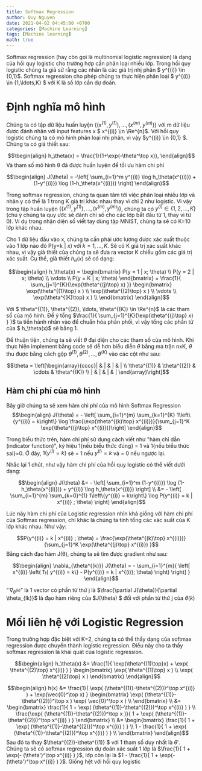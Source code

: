 ```yaml
---
title: Softmax Regression
author: Quy Nguyen
date: 2021-04-02 04:45:00 +0700
categories: [Machine Learning]
tags: [Machine learning]
math: true
---
```


Softmax regression (hay còn gọi là multinomial logistic regression) là dạng của hồi quy logistic cho trường hợp cần phân loại nhiều lớp. Trong hồi quy logistic chúng ta giả sử rằng các nhãn là các giá trị nhị phân $ y^{(i)} \in \{0,1\}$. Softmax regression cho phép chúng ta thực hiện phân loại $ y^{(i)} \in \{1,\ldots,K\} $ với K là số lớp cần dự đoán.

# Định nghĩa mô hình

Chúng ta có tập dữ liệu huấn luyện $\{ (x^{(1)}, y^{(1)}), \ldots, (x^{(m)}, y^{(m)}) \}$ với m dữ liệu được đánh nhãn với input features x $ x^{(i)} \in \Re^{n}$. Với hồi quy logistic chúng ta có mô hình phân loại nhị phân, vì vậy $y^{(i)} \in \{0,1\} $. Chúng ta có giả thiết sau:

$$\begin{align} h_\theta(x) = \frac{1}{1+\exp(-\theta^\top x)}, \end{align}$$
Và tham số mô hình θ đã được huấn luyện để tối ưu hàm chi phí

$$\begin{align} J(\theta) = -\left[ \sum_{i=1}^m y^{(i)} \log h_\theta(x^{(i)}) + (1-y^{(i)}) \log (1-h_\theta(x^{(i)})) \right] \end{align}$$

Trong  softmax regression, chúng ta quan tâm tới việc phân loại nhiều lớp và nhãn y có thể là 1 trong K giá trị khác nhau thay vì chỉ 2 như logistic. Vì vậy trong tập huấn luyện $\{ (x^{(1)}, y^{(1)}), \ldots, (x^{(m)}, y^{(m)}) \}$, chúng ta có $y^{(i)} \in \{1, 2, \ldots, K\}$ (chú ý chúng ta quy ước sẽ đánh chỉ số cho các lớp bắt đầu từ 1, thay vì từ 0). Ví dụ trong nhận diện số viết tay dùng tập MNIST, chúng ta sẽ có K=10 lớp khác nhau.

Cho 1 dữ liệu đầu vào x, chúng ta cần phải ước lượng được xác xuất thuộc vào 1 lớp nào đó P(y=k | x) với $k = 1, \ldots, K$. Sẽ có K giá trị xác suất khác nhau, vì vậy giả thiết của chúng ta sẽ đưa ra vector K chiều gồm các giá trị xác suất. Cụ thể, giả thiết $h_{\theta}(x)$ sẽ có dạng:

$$\begin{align} h_\theta(x) = \begin{bmatrix} P(y = 1 | x; \theta) \\ P(y = 2 | x; \theta) \\ \vdots \\ P(y = K | x; \theta) \end{bmatrix} = \frac{1}{ \sum_{j=1}^{K}{\exp(\theta^{(j)\top} x) }} \begin{bmatrix} \exp(\theta^{(1)\top} x ) \\ \exp(\theta^{(2)\top} x ) \\ \vdots \\ \exp(\theta^{(K)\top} x ) \\ \end{bmatrix} \end{align}$$

Với $ \theta^{(1)}, \theta^{(2)}, \ldots, \theta^{(K)} \in \Re^{n}$ là các tham số của mô hình. Để ý tổng $\frac{1}{ \sum_{j=1}^{K}{\exp(\theta^{(j)\top} x) } }$ ta tiến hành nhân vào để chuẩn hóa phân phối, vì vậy tổng các phần tử của $ h_\theta(x)$ sẽ bằng 1.

Để thuận tiện, chúng ta sẽ viết $\theta$ đại diện cho các tham số của mô hình. Khi thực hiện implement bằng code sẽ dễ hơn biểu diễn $\theta$ bằng ma trận nxK, $\theta$  thu được bằng cách gộp $\theta^{(1)}, \theta^{(2)}, \ldots, \theta^{(K)}$ vào các cột như sau:

$$\theta = \left[\begin{array}{cccc}| & | & | & | \\ \theta^{(1)} & \theta^{(2)} & \cdots & \theta^{(K)} \\ | & | & | & | \end{array}\right]$$

## Hàm chi phí của mô hình

Bây giờ chúng ta sẽ xem hàm chi phí của mô hình Softmax Regression
$$\begin{align} J(\theta) = - \left[ \sum_{i=1}^{m} \sum_{k=1}^{K}  1\left\{y^{(i)} = k\right\} \log \frac{\exp(\theta^{(k)\top} x^{(i)})}{\sum_{j=1}^K \exp(\theta^{(j)\top} x^{(i)})}\right] \end{align}$$

Trong biểu thức trên, hàm chi phí sử dụng cách viết như "hàm chỉ dẫn (indicator function)", ký hiệu 1{nếu biểu thức đúng} = 1 và 1{nếu biểu thức sai}=0. Ở đây, $1\left\{y^{(i)} = k\right\}$ sẽ = 1 nếu $y^{(i)} = k$ và = 0 nếu ngược lại.

Nhắc lại 1 chút, như vậy hàm chi phí của hồi quy logistic có thể viết dưới dạng:

$$\begin{align} J(\theta) &= - \left[ \sum_{i=1}^m   (1-y^{(i)}) \log (1-h_\theta(x^{(i)})) + y^{(i)} \log h_\theta(x^{(i)}) \right] \\ &= - \left[ \sum_{i=1}^{m} \sum_{k=0}^{1} 1\left\{y^{(i)} = k\right\} \log P(y^{(i)} = k | x^{(i)} ; \theta) \right] \end{align}$$

Lúc này hàm chi phí của Logistic regression nhìn khá giống với hàm chi phí của Softmax regression, chỉ khác là chúng ta tính tổng các xác suất của K lớp khác nhau. Như vậy:

$$P(y^{(i)} = k | x^{(i)} ; \theta) = \frac{\exp(\theta^{(k)\top} x^{(i)})}{\sum_{j=1}^K \exp(\theta^{(j)\top} x^{(i)}) }$$
Bằng cách đạo hàm J(θ), chúng ta sẽ tìm được gradient như sau:

$$\begin{align} \nabla_{\theta^{(k)}} J(\theta) = - \sum_{i=1}^{m}{ \left[ x^{(i)} \left( 1\{ y^{(i)} = k\}  - P(y^{(i)} = k | x^{(i)}; \theta) \right) \right]  } \end{align}$$

$”\nabla_{\theta^{(k)}}”$ là 1 vector có phần tử thử j là $\frac{\partial J(\theta)}{\partial \theta_{lk}}$ là đạo hàm riêng của $J(\theta) $ đối với phần tử thứ j của $\theta(k)$

# Mối liên hệ với Logistic Regression

Trong trường hợp đặc biệt với K=2, chúng ta có thể thấy dạng của softmax regression được chuyển thành logistic regression. Điều này cho ta thấy softmax regression là khái quát của logistic regression.

$$\begin{align} h_\theta(x) &=  \frac{1}{ \exp(\theta^{(1)\top}x)  + \exp( \theta^{(2)\top} x^{(i)} ) } \begin{bmatrix} \exp( \theta^{(1)\top} x ) \\ \exp( \theta^{(2)\top} x ) \end{bmatrix} \end{align}$$

$$\begin{align} h(x) &=  \frac{1}{ \exp( (\theta^{(1)}-\theta^{(2)})^\top x^{(i)} ) + \exp(\vec{0}^\top x) } \begin{bmatrix} \exp( (\theta^{(1)}-\theta^{(2)})^\top x ) \exp( \vec{0}^\top x ) \\ \end{bmatrix} \\  &= \begin{bmatrix} \frac{1}{ 1 + \exp( (\theta^{(1)}-\theta^{(2)})^\top x^{(i)} ) } \\ \frac{\exp( (\theta^{(1)}-\theta^{(2)})^\top x )}{ 1 + \exp( (\theta^{(1)}-\theta^{(2)})^\top x^{(i)} ) } \end{bmatrix} \\  &= \begin{bmatrix} \frac{1}{ 1  + \exp( (\theta^{(1)}-\theta^{(2)})^\top x^{(i)} ) } \\ 1 - \frac{1}{ 1  + \exp( (\theta^{(1)}-\theta^{(2)})^\top x^{(i)} ) } \\ \end{bmatrix} \end{align}$$
Sau đó ta thay $\theta^{(2)}-\theta^{(1)} $ với 1 tham số duy nhất là $\theta'$. Chúng ta sẽ có softmax regression dự đoán xác suất 1 lớp là $\frac{1}{ 1 + \exp(- (\theta')^\top x^{(i)} ) }$, lớp còn lại là $1 - \frac{1}{ 1 + \exp(- (\theta')^\top x^{(i)} ) }$. Giống hệt với hồi quy logistic
